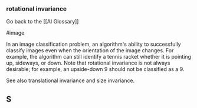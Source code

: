 ### rotational invariance

Go back to the [[AI Glossary]]

#image

In an image classification problem, an algorithm's ability to successfully classify images even when the orientation of the image changes. For example, the algorithm can still identify a tennis racket whether it is pointing up, sideways, or down. Note that rotational invariance is not always desirable; for example, an upside-down 9 should not be classified as a 9.

See also translational invariance and size invariance.

## S


